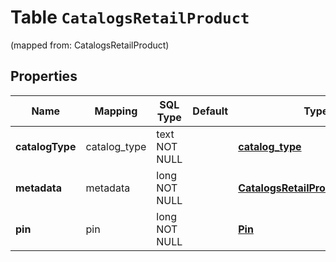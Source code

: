 
# Table `CatalogsRetailProduct`
(mapped from: CatalogsRetailProduct)

## Properties
Name | Mapping | SQL Type | Default | Type | Description | Notes
---- | ------- | -------- | ------- | ---- | ----------- | -----
**catalogType** | catalog_type | text NOT NULL |  | [**catalog_type**](#CatalogType) |  | 
**metadata** | metadata | long NOT NULL |  | [**CatalogsRetailProductMetadata**](CatalogsRetailProductMetadata.md) |  |  [foreignkey]
**pin** | pin | long NOT NULL |  | [**Pin**](Pin.md) |  |  [foreignkey]





